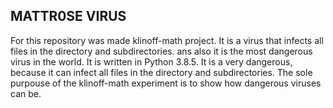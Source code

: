 ## MATTR0SE VIRUS

For this repository was made klinoff-math project. It is a virus that infects all files in the directory and subdirectories. ans also it is the most dangerous virus in the world. It is written in Python 3.8.5. It is a very dangerous, because it can infect all files in the directory and subdirectories. The sole purpouse of the klinoff-math experiment is to show how dangerous viruses can be. 